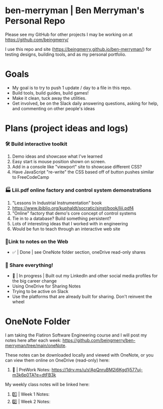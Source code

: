 # ben-merryman | Ben Merryman's Personal Repo
Please see my GitHub for other projects I may be working on at https://github.com/beingmerry/

I use this repo and site (https://beingmerry.github.io/ben-merryman/) for testing designs, building tools, and as my personal portfolio.  

# Goals
+ My goal is to try to push 1 update / day to a file in this repo.  
+ Build tools, build guides, build games!
+ Make it clean, tuck away the utilities.
+ Get involved, be on the Slack daily answering questions, asking for help, and commenting on other people's ideas

# Plans (project ideas and logs)
### 🛠️ Build interactive toolkit
1. Demo ideas and showcase what I've learned
2. Easy start is mouse position shown on screen.
3. Add in a console like "viewport" site to showcase different CSS?
4. Have JavaScript "re-write" the CSS based off of button pushes similar to FreeCodeCamp

### 🏭 Liii.pdf online factory and control system demonstrations
1. "Lessons In Industrial Instrumentation" book
2. https://www.ibiblio.org/kuphaldt/socratic/sinst/book/liii.pdf4
3. "Online" factory that demo's core concept of control systems
4.  Tie in to a database? Build something persistent?
5.  Lots of interesting ideas that I worked with in engineering
6.  Would be fun to teach through an interactive web site

### 🔗Link to notes on the Web 
   + ✅ | Done | see OneNote folder section, oneDrive read-only shares

### 🏫 Share everything!
   + 🎯 | In progress | Built out my LinkedIn and other social media profiles for the big career change
   + Using OneDrive for Sharing Notes
   + Trying to be active on Slack
   + Use the platforms that are already built for sharing. Don't reinvent the wheel


# OneNote Folder
I am taking the Flatiron Software Engineering course and I will post my notes here after each week: https://github.com/beingmerry/ben-merryman/tree/main/oneNote. 

These notes can be downloaded locally and viewed with OneNote, or you can view them online on OneDrive (read-only) here:
 1. 🔮 | PreWork Notes: https://1drv.ms/u/s!ApQnruBM2i6Kgd1j577uj-m3k6p0TA?e=dtFB3k

My weekly class notes will be linked here:
 1. 1️⃣ | Week 1 Notes:
 2. 2️⃣ | Week 2 Notes:
